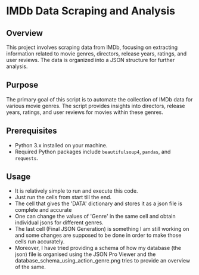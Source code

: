 # IMDb Data Scraping and Analysis

## Overview

This project involves scraping data from IMDb, focusing on extracting information related to movie genres, directors, release years, ratings, and user reviews. The data is organized into a JSON structure for further analysis.

## Purpose

The primary goal of this script is to automate the collection of IMDb data for various movie genres. The script provides insights into directors, release years, ratings, and user reviews for movies within these genres.

## Prerequisites

- Python 3.x installed on your machine.
- Required Python packages include `beautifulsoup4`, `pandas`, and `requests`.

## Usage

- It is relatively simple to run and execute this code.
- Just run the cells from start till the end.
- The cell that gives the 'DATA' dictionary and stores it as a json file is complete and accurate
- One can change the values of 'Genre' in the same cell and obtain individual jsons for different genres.
- The last cell (Final JSON Generation) is something I am still working on and some changes are supposed to be done in order to make those cells run accurately.
- Moreover, I have tried providing a schema of how my database (the json) file is organised using the JSON Pro Viewer and the database_schema_using_action_genre.png tries to provide an overview of the same.
